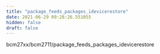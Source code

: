 ```yaml
---
title: "package_feeds_packages_idevicerestore"
date: 2021-06-29 09:28:26.551055
hidden: false
draft: false
---
```


bcm27xx/bcm2711/package_feeds_packages_idevicerestore

